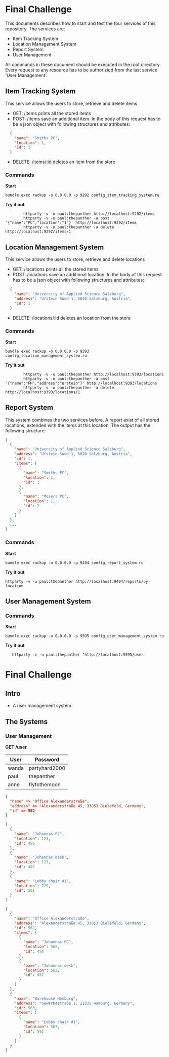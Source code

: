 # Final Challenge

This documents describes how to start and test the four services of this repository. The services are:
  * Item Tracking System
  * Location Management System
  * Report System
  * User Management

All commands in these document should be executed in the root directory. Every request to any resource has to be authorizied from the last service 'User Management'.

## Item Tracking System

This service allows the users to store, retrieve and delete items
* GET: /items prints all the stored items
* POST: /items save an additional item. In the body of this request has to be a json object with following structures and attributes:

```json
  {
    "name": "Smiths PC",
    "location": 1,
    "id": 1
  }
```
* DELETE: /items/:id deletes an item from the store

### Commands

**Start**
```shell
bundle exec rackup -o 0.0.0.0 -p 9292 config_item_tracking_system.ru
```

**Try it out**
```shell
        httparty -v -u paul:thepanther http://localhost:9292/items
        httparty -v -u paul:thepanther -a post '{"name":"PC","location":"1"}' http://localhost:9292/items
        httparty -v -u paul:thepanther -a delete http://localhost:9292/items/1
```

## Location Management System

This service allows the users to store, retrieve and delete locations
* GET: /locations prints all the stored items
* POST: /locations save an additional location. In the body of this request has to be a json object with following structures and attributes:

```json
  {
    "name": "University of Applied Science Salzburg",
    "address": "Urstein Sued 1, 5020 Salzburg, Austria",
    "id": 1
  }
```
* DELETE: /locations/:id deletes an location from the store

### Commands

**Start**
```shell
bundle exec rackup -o 0.0.0.0 -p 9393 config_location_management_system.ru
```

**Try it out**
```shell
        httparty -v -u paul:thepanther http://localhost:9393/locations
        httparty -v -u paul:thepanther -a post '{"name":"FH","address":"urstein"}' http://localhost:9393/locations
        httparty -v -u paul:thepanther -a delete http://localhost:9393/locations/1
```

## Report System

This system combines the two services before. A report exist of all stored locations, extended with the items at this location. The output has the following structure:

```json
[
  {
    "name": "University of Applied Science Salzburg",
    "address": "Urstein Sued 1, 5020 Salzburg, Austria",
    "id": 1,
    "items": [
      {
        "name": "Smiths PC",
        "location": 1,
        "id": 1
      },
      {
        "name": "Mosers PC",
        "location": 1,
        "id": 2
      }
    ]
  },
  ...
]
```

### Commands

**Start**
```shell
bundle exec rackup -o 0.0.0.0 -p 9494 config_report_system.ru
```

**Try it out**
```shell
httparty -v -u paul:thepanther http://localhost:9494/reports/by-location
```

## User Management System

### Commands

**Start**
```shell
bundle exec rackup -o 0.0.0.0 -p 9595 config_user_management_system.ru
```

**Try it out**
```shell
   httparty -v -u paul:thepanther "http://localhost:9595/user
```










# Final Challenge
## Intro
* A user management system
## The Systems
### User Management
**GET /user**

User  | Password
----- | -------------
wanda | partyhard2000
paul  | thepanther
anne  | flytothemoon

```json
{
  "name" => "Office Alexanderstraße",
  "address" => "Alexanderstraße 45, 33853 Bielefeld, Germany",
  "id" => 562
}
```

```json
[
  {
    "name": "Johannas PC",
    "location": 123,
    "id": 456
  },
  {
    "name": "Johannas desk",
    "location": 123,
    "id": 457
  },
  {
    "name": "Lobby chair #1",
    "location": 729,
    "id": 501
  }
]
```

```json
[
  {
    "name": "Office Alexanderstraße",
    "address": "Alexanderstraße 45, 33853 Bielefeld, Germany",
    "id": 562,
    "items": [
      {
        "name": "Johannas PC",
        "location": 562,
        "id": 456
      },
      {
        "name": "Johannas desk",
        "location": 562,
        "id": 457
      }
    ]
  },
  {
    "name": "Warehouse Hamburg",
    "address": "Gewerbestraße 1, 21035 Hamburg, Germany",
    "id": 563,
    "items": [
      {
        "name": "Lobby chair #1",
        "location": 563,
        "id": 501
      }
    ]
  }
]
